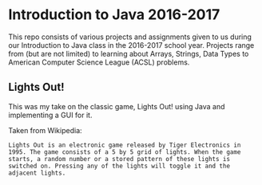 # Introduction to Java 2016-2017
This repo consists of various projects and assignments given to us during our Introduction to Java class in the 2016-2017 school year. Projects range from (but are not limited) to learning about Arrays, Strings, Data Types to American Computer Science League (ACSL) problems.

## Lights Out!
This was my take on the classic game, Lights Out! using Java and implementing a GUI for it.

Taken from Wikipedia:
```
Lights Out is an electronic game released by Tiger Electronics in 1995. The game consists of a 5 by 5 grid of lights. When the game starts, a random number or a stored pattern of these lights is switched on. Pressing any of the lights will toggle it and the adjacent lights.
```
